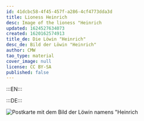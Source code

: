 ```yaml
---
id: 41dcbc58-4f45-457f-a286-4cf4773dda3d
title: Lioness Heinrich
desc: Image of the lioness "Heinrich
updated: 1624527634073
created: 1620162574913
title_de: Die Löwin "Heinrich"
desc_de: Bild der Löwin "Heinrich"
author: CMW
tao_type: material
cover_image: null
license: CC BY-SA
published: false
---
```


:::EN:::

:::DE:::

![Postkarte mit dem Bild der Löwin namens "Heinrich](/images/cmw/S_7_2_Loewin_Heinrich.jpg)


